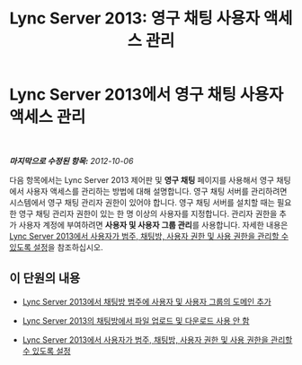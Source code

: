 ﻿---
title: 'Lync Server 2013: 영구 채팅 사용자 액세스 관리'
TOCTitle: 영구 채팅 사용자 액세스 관리
ms:assetid: 588fab46-2960-435b-9ec0-7460079a9088
ms:mtpsurl: https://technet.microsoft.com/ko-kr/library/Gg398387(v=OCS.15)
ms:contentKeyID: 49303707
ms.date: 08/24/2015
mtps_version: v=OCS.15
ms.translationtype: HT
---

# Lync Server 2013에서 영구 채팅 사용자 액세스 관리

 

_**마지막으로 수정된 항목:** 2012-10-06_

다음 항목에서는 Lync Server 2013 제어판 및 **영구 채팅** 페이지를 사용해서 영구 채팅에서 사용자 액세스를 관리하는 방법에 대해 설명합니다. 영구 채팅 서버를 관리하려면 시스템에서 영구 채팅 관리자 권한이 있어야 합니다. 영구 채팅 서버를 설치할 때는 필요한 영구 채팅 관리자 권한이 있는 한 명 이상의 사용자를 지정합니다. 관리자 권한을 추가 사용자 계정에 부여하려면 **사용자 및 사용자 그룹 관리**를 사용합니다. 자세한 내용은 [Lync Server 2013에서 사용자가 범주, 채팅방, 사용자 권한 및 사용 권한을 관리할 수 있도록 설정](lync-server-2013-enabling-a-user-to-manage-categories-chat-rooms-and-user-rights-and-permissions.md)을 참조하십시오.

## 이 단원의 내용

  - [Lync Server 2013에서 채팅방 범주에 사용자 및 사용자 그룹의 도메인 추가](lync-server-2013-adding-domains-of-users-and-user-groups-to-the-room-category.md)

  - [Lync Server 2013의 채팅방에서 파일 업로드 및 다운로드 사용 안 함](lync-server-2013-disabling-uploading-and-downloading-files-in-chat-rooms.md)

  - [Lync Server 2013에서 사용자가 범주, 채팅방, 사용자 권한 및 사용 권한을 관리할 수 있도록 설정](lync-server-2013-enabling-a-user-to-manage-categories-chat-rooms-and-user-rights-and-permissions.md)

